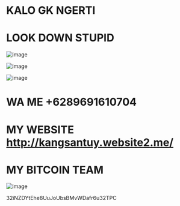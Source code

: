 # KALO GK NGERTI

# LOOK DOWN STUPID 

![image](https://user-images.githubusercontent.com/73192109/201518950-2b0df487-5d04-4baf-9b74-ca4772e00aaf.png)

![image](https://user-images.githubusercontent.com/73192109/201518980-d17290bf-211f-46ea-9a8a-8f9a6e936d29.png)

![image](https://user-images.githubusercontent.com/73192109/201519083-0a99d096-054d-4a16-a610-b69bed7e12e5.png)

# WA ME +6289691610704


# MY WEBSITE http://kangsantuy.website2.me/


# MY BITCOIN TEAM 

![image](https://user-images.githubusercontent.com/73192109/201519397-1228ef67-0541-409c-9b5a-ec30c19e5594.png)

 32iNZDYtEhe8UuJoUbsBMvWDafr6u32TPC
